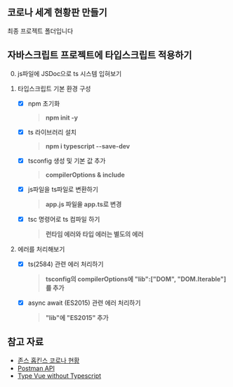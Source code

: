 ## 코로나 세계 현황판 만들기

최종 프로젝트 폴더입니다

## 자바스크립트 프로젝트에 타입스크립트 적용하기

0. js파일에 JSDoc으로 ts 시스템 입혀보기

1. 타입스크립트 기본 환경 구성
    - [x] npm 초기화
        > **npm init -y**
    - [x] ts 라이브러리 설치
        > **npm i typescript --save-dev**
    - [x] tsconfig 생성 및 기본 값 추가
        > **compilerOptions & include**
    - [x] js파일을 ts파일로 변환하기 
        > **app.js 파일을 app.ts로 변경**
    - [x] tsc 명령어로 ts 컴파일 하기
        > **런타임 에러와 타입 에러는 별도의 에러**

2. 에러를 처리해보기
    - [x] ts(2584) 관련 에러 처리하기
        > **tsconfig의 compilerOptions에 "lib":["DOM", "DOM.Iterable"]를 추가**        
    - [x] async await (ES2015) 관련 에러 처리하기
        > **"lib"에 "ES2015" 추가**




## 참고 자료

- [존스 홉킨스 코로나 현황](https://www.arcgis.com/apps/opsdashboard/index.html#/bda7594740fd40299423467b48e9ecf6)
- [Postman API](https://documenter.getpostman.com/view/10808728/SzS8rjbc?version=latest#27454960-ea1c-4b91-a0b6-0468bb4e6712)
- [Type Vue without Typescript](https://blog.usejournal.com/type-vue-without-typescript-b2b49210f0b)
